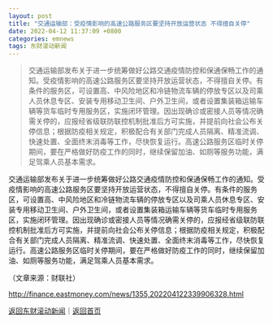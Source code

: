 ```yaml
---
layout: post
title: "交通运输部：受疫情影响的高速公路服务区要坚持开放运营状态 不得擅自关停"
date: 2022-04-12 11:37:09 +0800
categories: emnews
tags: 东财滚动新闻
---
```

> 交通运输部发布关于进一步统筹做好公路交通疫情防控和保通保畅工作的通知。受疫情影响的高速公路服务区要坚持开放运营状态，不得擅自关停。有条件的服务区，可设置高、中风险地区和冷链物流车辆的停放专区以及司乘人员休息专区、安装专用移动卫生间、户外卫生间，或者设置集装箱运输车辆等货车临时专用服务区，实施闭环管理。因出现确诊或密接人员等情况确需关停的，应报经省级联防联控机制批准后方可实施，并提前向社会公布关停信息；根据防疫相关规定，积极配合有关部门完成人员隔离、精准流调、快速处置、全面终末消毒等工作，尽快恢复运行。高速公路服务区临时关停期间，要在严格做好防疫工作的同时，继续保留加油、如厕等服务功能，满足驾乘人员基本需求。

<p>交通运输部发布关于进一步统筹做好公路交通疫情防控和保通保畅工作的通知。受疫情影响的高速公路服务区要坚持开放运营状态，不得擅自关停。有条件的服务区，可设置高、中风险地区和冷链物流车辆的停放专区以及司乘人员休息专区、安装专用移动卫生间、户外卫生间，或者设置集装箱运输车辆等货车临时专用服务区，实施闭环管理。因出现确诊或密接人员等情况确需关停的，应报经省级联防联控机制批准后方可实施，并提前向社会公布关停信息；根据防疫相关规定，积极配合有关部门完成人员隔离、精准流调、快速处置、全面终末消毒等工作，尽快恢复运行。高速公路服务区临时关停期间，要在严格做好防疫工作的同时，继续保留加油、如厕等服务功能，满足驾乘人员基本需求。</p><p class="em_media">（文章来源：财联社）</p>

<http://finance.eastmoney.com/news/1355,202204122339906328.html>

[返回东财滚动新闻](//finews.withounder.com/emnews/)｜[返回首页](//finews.withounder.com/)